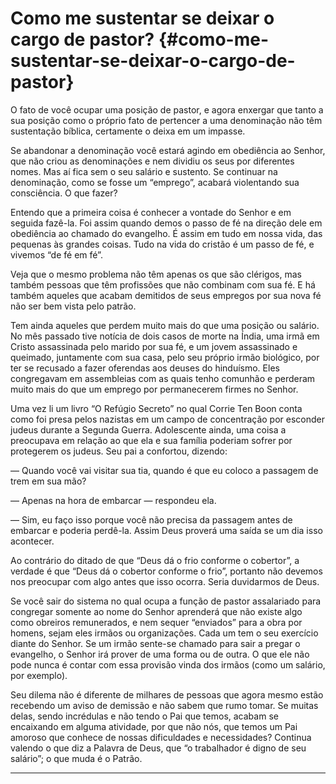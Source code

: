 # Como me sustentar se deixar o cargo de pastor? {#como-me-sustentar-se-deixar-o-cargo-de-pastor}

O fato de você ocupar uma posição de pastor, e agora enxergar que tanto a sua posição como o próprio fato de pertencer a uma denominação não têm sustentação bíblica, certamente o deixa em um impasse.

Se abandonar a denominação você estará agindo em obediência ao Senhor, que não criou as denominações e nem dividiu os seus por diferentes nomes. Mas aí fica sem o seu salário e sustento. Se continuar na denominação, como se fosse um “emprego”, acabará violentando sua consciência. O que fazer?

Entendo que a primeira coisa é conhecer a vontade do Senhor e em seguida fazê-la. Foi assim quando demos o passo de fé na direção dele em obediência ao chamado do evangelho. É assim em tudo em nossa vida, das pequenas às grandes coisas. Tudo na vida do cristão é um passo de fé, e vivemos “de fé em fé”.

Veja que o mesmo problema não têm apenas os que são clérigos, mas também pessoas que têm profissões que não combinam com sua fé. E há também aqueles que acabam demitidos de seus empregos por sua nova fé não ser bem vista pelo patrão.

Tem ainda aqueles que perdem muito mais do que uma posição ou salário. No mês passado tive notícia de dois casos de morte na Índia, uma irmã em Cristo assassinada pelo marido por sua fé, e um jovem assassinado e queimado, juntamente com sua casa, pelo seu próprio irmão biológico, por ter se recusado a fazer oferendas aos deuses do hinduísmo. Eles congregavam em assembleias com as quais tenho comunhão e perderam muito mais do que um emprego por permanecerem firmes no Senhor.

Uma vez li um livro “O Refúgio Secreto” no qual Corrie Ten Boon conta como foi presa pelos nazistas em um campo de concentração por esconder judeus durante a Segunda Guerra. Adolescente ainda, uma coisa a preocupava em relação ao que ela e sua família poderiam sofrer por protegerem os judeus. Seu pai a confortou, dizendo:

— Quando você vai visitar sua tia, quando é que eu coloco a passagem de trem em sua mão?

— Apenas na hora de embarcar — respondeu ela.

— Sim, eu faço isso porque você não precisa da passagem antes de embarcar e poderia perdê-la. Assim Deus proverá uma saída se um dia isso acontecer.

Ao contrário do ditado de que “Deus dá o frio conforme o cobertor”, a verdade é que “Deus dá o cobertor conforme o frio”, portanto não devemos nos preocupar com algo antes que isso ocorra. Seria duvidarmos de Deus.

Se você sair do sistema no qual ocupa a função de pastor assalariado para congregar somente ao nome do Senhor aprenderá que não existe algo como obreiros remunerados, e nem sequer “enviados” para a obra por homens, sejam eles irmãos ou organizações. Cada um tem o seu exercício diante do Senhor. Se um irmão sente-se chamado para sair a pregar o evangelho, o Senhor irá prover de uma forma ou de outra. O que ele não pode nunca é contar com essa provisão vinda dos irmãos (como um salário, por exemplo).

Seu dilema não é diferente de milhares de pessoas que agora mesmo estão recebendo um aviso de demissão e não sabem que rumo tomar. Se muitas delas, sendo incrédulas e não tendo o Pai que temos, acabam se encaixando em alguma atividade, por que não nós, que temos um Pai amoroso que conhece de nossas dificuldades e necessidades? Continua valendo o que diz a Palavra de Deus, que “o trabalhador é digno de seu salário”; o que muda é o Patrão.

*****